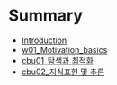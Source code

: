 # Summary

* [Introduction](README.md)
* [w01\_Motivation\_basics](w01motivation-basics.md)
* [cbu01\_탐색과 최적화](cbu01.md)
* [cbu02\_지식표현 및 추론](cbu02.md)

